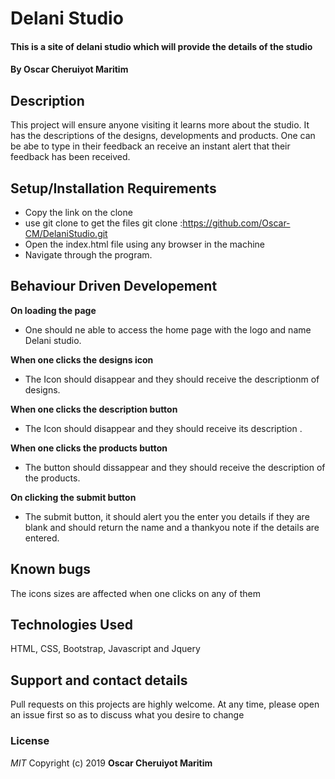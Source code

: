 # Delani Studio
#### This is a site of delani studio which will provide the details of the studio
#### By **Oscar Cheruiyot Maritim**
## Description
This project will ensure anyone visiting it learns more about the studio. It has the descriptions of the designs, developments and products. One can be abe to type in their feedback an receive an instant alert that their feedback has been received.
## Setup/Installation Requirements
* Copy the link on the clone
* use git clone to get the files git clone :https://github.com/Oscar-CM/DelaniStudio.git
* Open the index.html file using any browser in the machine
* Navigate through the program.
## Behaviour Driven Developement
**On loading the page**
* One should ne able to access the home page with the logo and name Delani studio.

**When one clicks the designs icon**

* The Icon should disappear and they should receive the descriptionm of designs.

**When one clicks the description button**

* The Icon should disappear and they should receive its description .

**When one clicks the products button**

* The button should dissappear and they should receive the description of the products.

**On clicking the submit button**

* The submit button, it should alert you the enter you details if they are blank and should return the name and a thankyou note if the details are entered.

## Known bugs
The icons sizes are affected when one clicks on any of them
## Technologies Used
HTML, CSS, Bootstrap, Javascript and Jquery
## Support and contact details
Pull requests on this projects are highly welcome. At any time, please open an issue first so as to discuss what you desire to change
### License
*MIT*
Copyright (c) 2019 **Oscar Cheruiyot Maritim**
